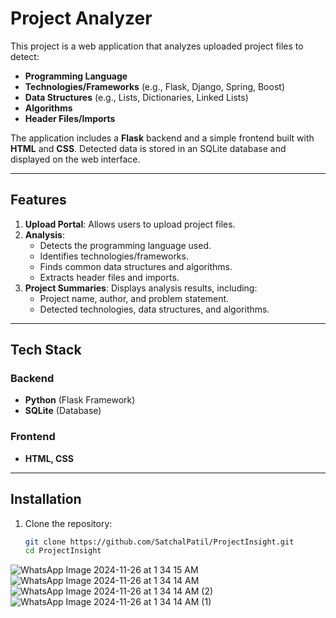 # Project Analyzer

This project is a web application that analyzes uploaded project files to detect:
- **Programming Language**
- **Technologies/Frameworks** (e.g., Flask, Django, Spring, Boost)
- **Data Structures** (e.g., Lists, Dictionaries, Linked Lists)
- **Algorithms**
- **Header Files/Imports**

The application includes a **Flask** backend and a simple frontend built with **HTML** and **CSS**. Detected data is stored in an SQLite database and displayed on the web interface.

---

## Features

1. **Upload Portal**: Allows users to upload project files.
2. **Analysis**:
   - Detects the programming language used.
   - Identifies technologies/frameworks.
   - Finds common data structures and algorithms.
   - Extracts header files and imports.
3. **Project Summaries**: Displays analysis results, including:
   - Project name, author, and problem statement.
   - Detected technologies, data structures, and algorithms.

---

## Tech Stack

### Backend
- **Python** (Flask Framework)
- **SQLite** (Database)

### Frontend
- **HTML, CSS**

---

## Installation

1. Clone the repository:

   ```bash
   git clone https://github.com/SatchalPatil/ProjectInsight.git
   cd ProjectInsight


![WhatsApp Image 2024-11-26 at 1 34 15 AM](https://github.com/user-attachments/assets/00028f06-69c8-4de2-be82-9d9dbe14d6d1)
![WhatsApp Image 2024-11-26 at 1 34 14 AM](https://github.com/user-attachments/assets/a906fb99-debe-45fe-999a-86c18f245daa)
![WhatsApp Image 2024-11-26 at 1 34 14 AM (2)](https://github.com/user-attachments/assets/41d12845-52ca-40d7-9c2e-af195e7b5a39)
![WhatsApp Image 2024-11-26 at 1 34 14 AM (1)](https://github.com/user-attachments/assets/3c19b217-4678-408a-829c-c77a7200414b)
